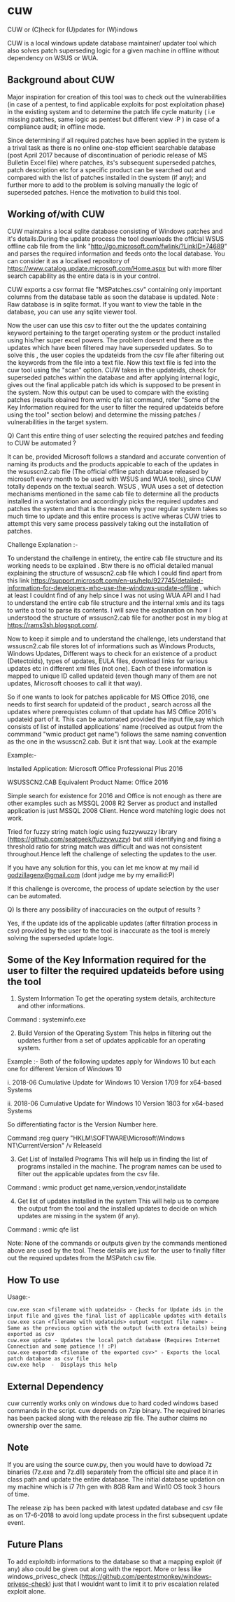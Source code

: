 # cuw
CUW or (C)heck for (U)pdates for (W)indows

CUW is a local windows update database maintainer/ updater tool which also solves patch superseding logic for a given machine in offline without dependency on WSUS or WUA. 

Background about CUW
-------------------------

Major inspiration for creation of this tool was to check out the vulnerabilities (in case of a pentest, to find applicable exploits for post exploitation phase) in the existing system and to determine the patch life cycle maturity ( i.e missing patches, same logic as pentest but different view :P ) in case of a compliance audit; in offline mode.

Since determining if all required patches have been applied in the system is a trival task as there is no online one-stop efficient searchable database (post April 2017 because of discontinuation of periodic release of MS Bulletin Excel file)  where patches, its's subsequent superseded patches, patch description etc for a specific product can be searched out and compared with the list of patches installed in the system (if any); and further more to add to the problem is solving manually the logic of superseded patches. Hence the motivation to build this tool.

Working of/with CUW
-------------------

CUW maintains a local sqlite database consisting of Windows patches and it's details.During the update process the tool downloads the official WSUS offline cab file from the link "http://go.microsoft.com/fwlink/?LinkID=74689" and parses the required information and feeds onto the local database. You can consider it as a localised repository of https://www.catalog.update.microsoft.com/Home.aspx but with more filter search capability as the entire data is in your control.

CUW exports a csv format file "MSPatches.csv" containing only important columns from the database table as soon the database is updated.
Note : Raw database is in sqlite format. If you want to view the table in the database, you can use any sqlite viewer tool.

Now the user can use this csv to filter out the the updates containing keyword pertaining to the target operating system or the product installed using his/her super excel powers. The problem doesnt end there as the updates which have been filtered may have superseded updates. So to solve this , the user copies the updateids from the csv file after filtering out the keywords from the file into a text file.
Now this text file is fed into the cuw tool using the "scan" option. CUW takes in the updateids, check for superseded patches within the database and after applying internal logic, gives out the final applicable patch ids which is supposed to be present in the system. Now this output can be used to compare with the existing patches (results obained from wmic qfe list command, refer "Some of the Key Information required for the user to filter the required updateids before using the tool" section below) and determine the missing patches / vulnerabilities in the target system.

Q) Cant this entire thing of user selecting the required patches and feeding to CUW be automated ?

It can be, provided Microsoft follows a standard and accurate convention of naming its products and the products appicable to each of the updates in the wsusscn2.cab file (The official offline patch database released by microsoft every month to be used with WSUS and WUA tools), since CUW totally depends on the textual search. WSUS , WUA uses a set of detection mechanisms mentioned in the same cab file to determine all the products installed in a workstation and accordingly picks the required updates and patches the system and that is the reason why your regular system takes so much time to update and this entire process is active wheras CUW tries to attempt this very same process passively taking out the installation of patches.

Challenge Explanation :-

To understand the challenge in entirety, the entire cab file structure and its working needs to be explained . Btw there is no official detailed manual explaining the structure of wssuscn2.cab file which I could find apart from this link https://support.microsoft.com/en-us/help/927745/detailed-information-for-developers-who-use-the-windows-update-offline , which at least I couldnt find of any help since I was not using WUA API and I had to understand the entire cab file structure and the internal xmls and its tags to write a tool to parse its contents. I  will save the explanation on how I understood the structure of wssuscn2.cab file for another post in my blog at https://rams3sh.blogspot.com/.

Now to keep it simple and to understand the challenge, lets understand that wssuscn2.cab file stores lot of informations such as Windows Products, Windows Updates, Different ways to check for an existence of a product (Detectoids), types of updates, EULA files, download links for various updates etc in different xml files (not one). Each of these information is mapped to unique ID called updateid (even though many of them are not updates, Microsoft chooses to call it that way). 

So if one wants to look for patches applicable for MS Office 2016, one needs to first search for updateid of the product , search across all the updates where prerequistes column of that update has MS Office 2016's updateid part of it. This can be automated provided the input file,say which consists of list of installed applications' name (received as output from the commmand "wmic product get name") follows the same naming convention as the one in the wsusscn2.cab. But it isnt that way. Look at the example

Example:-

Installed Application: Microsoft Office Professional Plus 2016


WSUSSCN2.CAB Equivalent Product Name: Office 2016

Simple search for existence for 2016 and Office is not enough as there are other examples such as MSSQL 2008 R2 Server as product and installed application is just MSSQL 2008 Client. Hence word matching logic does not work. 

Tried for fuzzy string match logic using fuzzywuzzy library (https://github.com/seatgeek/fuzzywuzzy) but still identifying and fixing a threshold ratio for string match was difficult and was not consistent throughout.Hence left the challenge of selecting the updates to the user.

If you have any solution for this, you can let me know at my mail id godzillagenx@gmail.com (dont judge me by my emailid:P)

If this challenge is overcome, the process of update selection by the user can be automated.



Q) Is there any possibility of inaccuracies on the output of results ?

Yes, if the update ids of the applicable updates (after filtration process in csv) provided by the user to the tool is inaccurate as the tool is merely solving the superseded update logic.


Some of the Key Information required for the user to filter the required updateids before using the tool
--------------------------------------------------------------------------------------------------------

1. System Information 
To get the operating system details, architecture and other informations.

Command : systeminfo.exe

2. Build Version of the Operating System
This helps in filtering out the updates further from a set of updates applicable for an operating system.

Example :-
Both of the following updates apply for Windows 10 but each one for different Version of Windows 10

i. 2018-06 Cumulative Update for Windows 10 Version 1709 for x64-based Systems

ii. 2018-06 Cumulative Update for Windows 10 Version 1803 for x64-based Systems

So differentiating factor is the Version Number here.
  
Command :reg query "HKLM\SOFTWARE\Microsoft\Windows NT\CurrentVersion" /v ReleaseId

3. Get List of Installed Programs 
This will help us in finding the list of programs installed in the machine. The program names can be used to filter out the applicable updates from the csv file.

Command : wmic product get name,version,vendor,installdate

4. Get list of updates installed in the system 
This will help us to compare the output from the tool and the installed updates to decide on which updates are missing in the system (if any).

Command : wmic qfe list
     
Note: None of the commands or outputs given by the commands mentioned above are used by the tool. These details are just for the user to finally filter out the required updates from the MSPatch csv file.


How To use
-----------

Usage:-
                

    cuw.exe scan <filename with updateids> - Checks for Update ids in the input file and gives the final list of applicable updates with details
    cuw.exe scan <filename with updateids> output <output file name> - Same as the previous option with the output (with extra details) being exported as csv
    cuw.exe update - Updates the local patch database (Requires Internet Connection and some patience !! :P)
    cuw.exe exportdb <filename of the exported csv>" - Exports the local patch database as csv file
    cuw.exe help  -  Displays this help
        
  
External Dependency
-------------------
 cuw currently works only on windows due to hard coded windows based commands in the script.
 cuw depends on 7zip binary. 
 The required binaries has been packed along with the release zip file. The author claims no ownership over the same.
 
Note
----
If you are using the source cuw.py, then you would have to dowload 7z binaries (7z.exe and 7z.dll) separately from the official site and place it in class path and update the entire database. The initial database updation on my machine which is i7 7th gen with 8GB Ram and Win10 OS took 3 hours of time.
 
The release zip has been packed with latest updated database and csv file as on 17-6-2018 to avoid long update process in the first subsequent update event.


Future Plans
-------------

To add exploitdb informations to the database so that a mapping exploit (if any) also could be given out along with the report. More or less like windows_privesc_check (https://github.com/pentestmonkey/windows-privesc-check) just that I wouldnt want to limit it to priv escalation related exploit alone.



